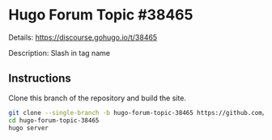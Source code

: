 # Hugo Forum Topic #38465

Details: <https://discourse.gohugo.io/t/38465>

Description: Slash in tag name

## Instructions

Clone this branch of the repository and build the site.

```bash
git clone --single-branch -b hugo-forum-topic-38465 https://github.com/jmooring/hugo-testing hugo-forum-topic-38465
cd hugo-forum-topic-38465
hugo server
```
